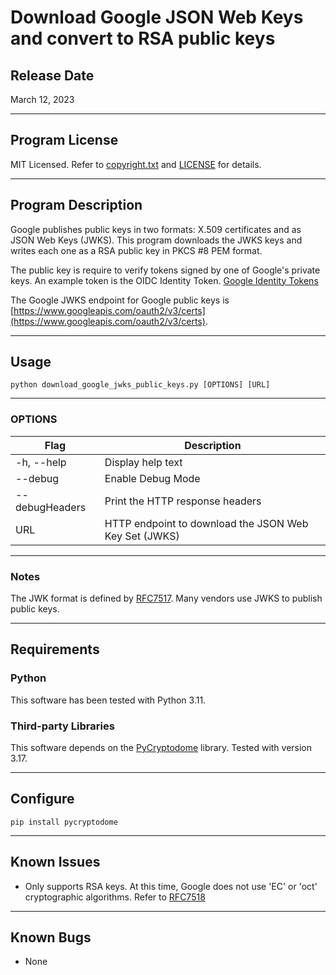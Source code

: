 # Download Google JSON Web Keys and convert to RSA public keys

## Release Date
March 12, 2023

---
## Program License

MIT Licensed. Refer to [copyright.txt](copyright.txt) and [LICENSE](LICENSE) for details.

---
## Program Description

Google publishes public keys in two formats: X.509 certificates and as JSON Web Keys (JWKS). This program downloads the JWKS keys and writes each one as a RSA public key in PKCS #8 PEM format.

The public key is require to verify tokens signed by one of Google's private keys. An example token is the OIDC Identity Token. [Google Identity Tokens](https://cloud.google.com/docs/authentication/token-types#id)

The Google JWKS endpoint for Google public keys is [https://www.googleapis.com/oauth2/v3/certs](https://www.googleapis.com/oauth2/v3/certs).

---
## Usage

`python download_google_jwks_public_keys.py [OPTIONS] [URL]`

---
### OPTIONS
| Flag             | Description                                              |
|------------------|----------------------------------------------------------|
| -h, --help       | Display help text                                        |
| --debug          | Enable Debug Mode                                        |
| --debugHeaders   | Print the HTTP response headers                          |
| URL              | HTTP endpoint to download the JSON Web Key Set (JWKS)    |

---
### Notes

The JWK format is defined by [RFC7517](https://www.rfc-editor.org/rfc/rfc7517). Many vendors use JWKS to publish public keys.

---
## Requirements

### Python
This software has been tested with Python 3.11.

### Third-party Libraries
This software depends on the [PyCryptodome](https://pypi.org/project/pycryptodome/) library. Tested with version 3.17.

---
## Configure

`pip install pycryptodome`

---
## Known Issues
- Only supports RSA keys. At this time, Google does not use 'EC' or 'oct' cryptographic algorithms. Refer to [RFC7518](https://www.rfc-editor.org/rfc/rfc7518#page-28)

---
## Known Bugs
 - None
